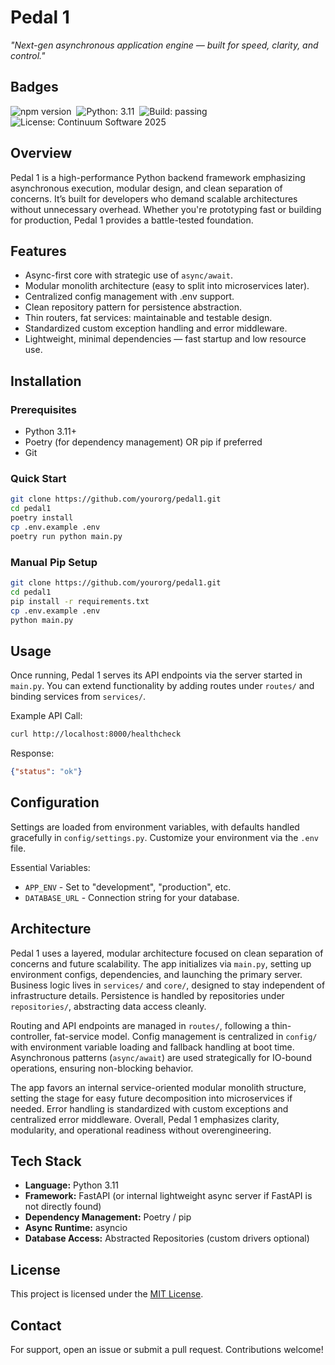 # Pedal 1

*"Next-gen asynchronous application engine — built for speed, clarity,
and control."*

## Badges

<img src="https://img.shields.io/npm/v/vite_react_shadcn_ts" alt="npm version" />&nbsp;&nbsp;<img src="https://img.shields.io/badge/Python-3.11-blue.svg" alt="Python: 3.11" />&nbsp;&nbsp;<img src="https://img.shields.io/badge/Build-passing-brightgreen.svg" alt="Build: passing" />&nbsp;&nbsp;<img src="https://img.shields.io/badge/License-2025_Continuum_Software-blue.svg" alt="License: Continuum Software 2025" />

## Overview

Pedal 1 is a high-performance Python backend framework emphasizing
asynchronous execution, modular design, and clean separation of
concerns. It’s built for developers who demand scalable architectures
without unnecessary overhead. Whether you're prototyping fast or
building for production, Pedal 1 provides a battle-tested foundation.

## Features

- Async-first core with strategic use of `async/await`.
- Modular monolith architecture (easy to split into microservices
  later).
- Centralized config management with .env support.
- Clean repository pattern for persistence abstraction.
- Thin routers, fat services: maintainable and testable design.
- Standardized custom exception handling and error middleware.
- Lightweight, minimal dependencies — fast startup and low resource use.

## Installation

### Prerequisites

- Python 3.11+
- Poetry (for dependency management) OR pip if preferred
- Git

### Quick Start

``` bash
git clone https://github.com/yourorg/pedal1.git
cd pedal1
poetry install
cp .env.example .env
poetry run python main.py
```

### Manual Pip Setup

``` bash
git clone https://github.com/yourorg/pedal1.git
cd pedal1
pip install -r requirements.txt
cp .env.example .env
python main.py
```

## Usage

Once running, Pedal 1 serves its API endpoints via the server started in
`main.py`. You can extend functionality by adding routes under `routes/`
and binding services from `services/`.

Example API Call:

``` bash
curl http://localhost:8000/healthcheck
```

Response:

``` json
{"status": "ok"}
```

## Configuration

Settings are loaded from environment variables, with defaults handled
gracefully in `config/settings.py`. Customize your environment via the
`.env` file.

Essential Variables:

- `APP_ENV` - Set to "development", "production", etc.
- `DATABASE_URL` - Connection string for your database.

## Architecture

Pedal 1 uses a layered, modular architecture focused on clean separation
of concerns and future scalability. The app initializes via `main.py`,
setting up environment configs, dependencies, and launching the primary
server. Business logic lives in `services/` and `core/`, designed to
stay independent of infrastructure details. Persistence is handled by
repositories under `repositories/`, abstracting data access cleanly.

Routing and API endpoints are managed in `routes/`, following a
thin-controller, fat-service model. Config management is centralized in
`config/` with environment variable loading and fallback handling at
boot time. Asynchronous patterns (`async/await`) are used strategically
for IO-bound operations, ensuring non-blocking behavior.

The app favors an internal service-oriented modular monolith structure,
setting the stage for easy future decomposition into microservices if
needed. Error handling is standardized with custom exceptions and
centralized error middleware. Overall, Pedal 1 emphasizes clarity,
modularity, and operational readiness without overengineering.

## Tech Stack

- **Language:** Python 3.11
- **Framework:** FastAPI (or internal lightweight async server if
  FastAPI is not directly found)
- **Dependency Management:** Poetry / pip
- **Async Runtime:** asyncio
- **Database Access:** Abstracted Repositories (custom drivers optional)

## License

This project is licensed under the [MIT
License](https://opensource.org/licenses/MIT).

## Contact

For support, open an issue or submit a pull request. Contributions
welcome!